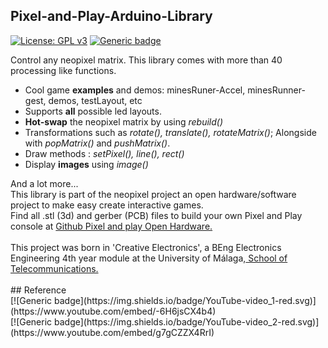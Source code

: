 ## Pixel-and-Play-Arduino-Library

[![License: GPL v3](https://img.shields.io/badge/License-GPLv3-blue.svg)](https://www.gnu.org/licenses/gpl-3.0) [![Generic badge](https://img.shields.io/badge/Release-1.1.0-green.svg)](https://github.com/ramonheras/Pixel-and-Play-Arduino-Library)

Control any neopixel matrix. This library comes with more than 40 processing like functions.
</br>
<ul>
<li>Cool game <b>examples</b> and demos: minesRuner-Accel, minesRunner-gest, demos, testLayout, etc</li>
<li>Supports <b>all</b> possible led layouts.</li>
<li><b>Hot-swap</b> the neopixel matrix by using <i>rebuild()</i> </li>
<li>Transformations such as <i>rotate(), translate(), rotateMatrix()</i>; Alongside with <i>popMatrix()</i> and <i>pushMatrix()</i>. </li>
<li>Draw methods : <i>setPixel(), line(), rect()</i> </li>
<li>Display <b>images</b> using <i>image()</i></li>
</ul>
And a lot more...
</br>
This library is part of the neopixel project an open hardware/software project to make easy create interactive games.
</br>
Find all .stl (3d) and gerber (PCB) files to build your own Pixel and Play console at <a href="https://github.com/ramonheras/Pixel-and-Play-Open-Hardware">Github Pixel and play Open Hardware.</a> 
</br>
</br>
This project was born in 'Creative Electronics', a BEng Electronics Engineering 4th year module at the University of Málaga,<a href="https://www.uma.es/etsi-de-telecomunicacion/"> School of Telecommunications.</a>
</br>
</br>
## Reference 
</br>
[![Generic badge](https://img.shields.io/badge/YouTube-video_1-red.svg)](https://www.youtube.com/embed/-6H6jsCX4b4)
</br>
[![Generic badge](https://img.shields.io/badge/YouTube-video_2-red.svg)](https://www.youtube.com/embed/g7gCZZX4RrI)
